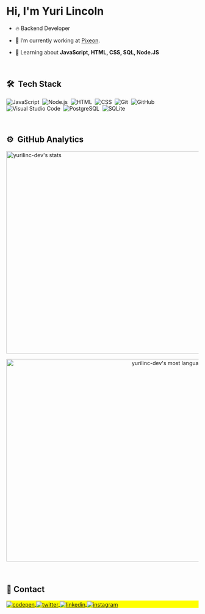 <h1 align="left">Hi, I'm Yuri Lincoln</h1>

- 🔥 Backend Developer

- 🔭 I’m currently working at [Pixeon](https://github.com/Pixeon).

- 💬 Learning about **JavaScript, HTML, CSS, SQL, Node.JS**

<br>

## 🛠 &nbsp;Tech Stack

![JavaScript](https://img.shields.io/badge/-JavaScript-05122A?style=flat&logo=javascript)&nbsp;
![Node.js](https://img.shields.io/badge/-Node.js-05122A?style=flat&logo=node.js)&nbsp;
![HTML](https://img.shields.io/badge/-HTML-05122A?style=flat&logo=HTML5)&nbsp;
![CSS](https://img.shields.io/badge/-CSS-05122A?style=flat&logo=CSS3&logoColor=1572B6)&nbsp;
![Git](https://img.shields.io/badge/-Git-05122A?style=flat&logo=git)&nbsp;
![GitHub](https://img.shields.io/badge/-GitHub-05122A?style=flat&logo=github)&nbsp;
![Visual Studio Code](https://img.shields.io/badge/-Visual%20Studio%20Code-05122A?style=flat&logo=visual-studio-code&logoColor=007ACC)&nbsp;
![PostgreSQL](https://img.shields.io/badge/-PostgreSQL-05122A?style=flat&logo=postgresql)&nbsp;
![SQLite](https://img.shields.io/badge/-SQLite-05122A?style=flat&logo=sqlite)&nbsp;
<!--![Markdown](https://img.shields.io/badge/-Markdown-05122A?style=flat&logo=markdown)&nbsp;-->
<!--![React](https://img.shields.io/badge/-React-05122A?style=flat&logo=react)&nbsp;-->
<br>

## ⚙️ &nbsp;GitHub Analytics

<p align="left">
<img width="530em" src="https://github-readme-stats.vercel.app/api?username=yurilinc-dev&show_icons=true&theme=vision-friendly-dark" alt="yurilinc-dev's stats"/>
</p>
<p align="right">
<img width="530em" src="https://github-readme-stats.vercel.app/api/top-langs/?username=yurilinc-dev&layout=compact&theme=vision-friendly-dark" alt="yurilinc-dev's most languages"/>
</p>
<br>

## 🔗 Contact

<p align="left" style="background:yellow">
<a href="https://codepen.io/yurilinc-dev" target="_blank">
  <img align="center" src="https://img.shields.io/badge/-yurilincdev-05122A?style=flat&logo=codepen" alt="codepen"/>
</a>
<a href="https://twitter.com/yurilinc_" target="_blank">
  <img align="center" src="https://img.shields.io/badge/-yurilinc_-05122A?style=flat&logo=twitter" alt="twitter"/>  
</a>
<a href="https://linkedin.com/in/yurilincoln" target="_blank">
  <img align="center" src="https://img.shields.io/badge/-yurilincoln-05122A?style=flat&logo=linkedin" alt="linkedin"/>
</a>
<a href="https://instagram.com/yurilinc_" target="_blank">
 <img align="center" src="https://img.shields.io/badge/-yurilinc_-05122A?style=flat&logo=instagram" alt="instagram"/>
</a>

</p>
